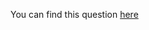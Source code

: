 You can find this question [here](https://www.hackerrank.com/challenges/special-palindrome-again/problem)
